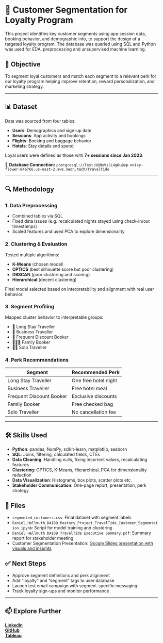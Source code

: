 # 🧭 Customer Segmentation for Loyalty Program

This project identifies key customer segments using app session data, booking behavior, and demographic info, to support the design of a targeted loyalty program. The database was queried using SQL and Python was used for EDA, preprocessing and unsupervised machine learning.

## 📌 Objective

To segment loyal customers and match each segment to a relevant perk for our loyalty program helping improve retention, reward personalization, and marketing strategy.

---

## 📊 Dataset

Data was sourced from four tables:
- **Users**: Demographics and sign-up date
- **Sessions**: App activity and bookings
- **Flights**: Booking and baggage behavior
- **Hotels**: Stay details and spend

Loyal users were defined as those with **7+ sessions since Jan 2023**.

🔗 **Database Connection:**
`postgresql://Test:bQNxVzJL4g6u@ep-noisy-flower-846766.us-east-2.aws.neon.tech/TravelTide`

---

## 🔍 Methodology

### 1. Data Preprocessing
- Combined tables via SQL
- Fixed data issues (e.g. recalculated nights stayed using check-in/out timestamps)
- Scaled features and used PCA to explore dimensionality

### 2. Clustering & Evaluation
Tested multiple algorithms:
- **K-Means** (chosen model)
- **OPTICS** (best silhouette score but poor clustering)
- **DBSCAN** (poor clustoring and scoring)
- **Hierarchical** (decent clustering)

Final model selected based on interpretability and alignment with real user behavior.

### 3. Segment Profiling
Mapped cluster behavior to interpretable groups:
- 🧳 Long Stay Traveller
- 💼 Business Traveller
- 🔁 Frequent Discount Booker
- 👨‍👩‍👧 Family Booker
- 🙋‍♂️ Solo Traveller

### 4. Perk Recommendations
| Segment                  | Recommended Perk              |
|--------------------------|-------------------------------|
| Long Stay Traveller      | One free hotel night          |
| Business Traveller       | Free hotel meal               |
| Frequent Discount Booker | Exclusive discounts           |
| Family Booker            | Free checked bag              |
| Solo Traveller           | No cancellation fee           |

---

## 🛠 Skills Used

- **Python**: pandas, NumPy, scikit-learn, matplotlib, seaborn
- **SQL**: Joins, filtering, calculated fields, CTEs
- **Data Cleaning**: Handling nulls, fixing incorrect values, recalculating features
- **Clustering**: OPTICS, K-Means, Hierarchical, PCA for dimensionality reduction
- **Data Visualization**: Histograms, box plots, scatter plots etc.
- **Stakeholder Communication**: One-page report, presentation, perk strategy

## 💾 Files

- `segmented_customers.csv`: Final dataset with segment labels
- `Daniel_Hellmuth_DA109_Mastery_Project_TravelTide_Customer_Segmentation.ipynb`: Script for model training and clustering
- `Daniel Hellmuth DA109 TravelTide Executive Summary.pdf`: Summary report for stakeholder meeting
- Customer Segmentation Presentation: [Google Slides presentation with visuals and insights](https://docs.google.com/presentation/d/1mpNVodS6Izz83p8ANrdABCSyvglVRqVUJRJvwsbWY0s/edit?usp=sharing)

## ✅ Next Steps

- Approve segment definitions and perk alignment
- Add “loyalty” and “segment” tags to user database
- Launch test email campaign with segment-specific messaging
- Track loyalty sign-ups and monitor performance

---

## 📫 **Explore Further**  
**[LinkedIn](https://www.linkedin.com/in/danhellmuth/)**  
**[GitHub](https://github.com/DanMontHell)**  
**[Tableau](https://public.tableau.com/app/profile/daniel.montreal.hellmuth/vizzes)**  
